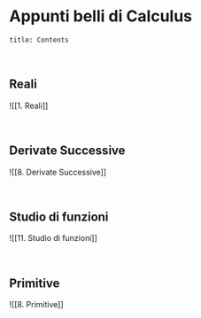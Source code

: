 # Appunti belli di Calculus


```toc
title: Contents
```

<div style="page-break-after: always; visibility:hidden">\pagebreak</div>


## Reali
![[1. Reali]]


<div style="page-break-after: always; visibility:hidden">\pagebreak</div>

## Derivate Successive

![[8. Derivate Successive]]

<div style="page-break-after: always; visibility:hidden">\pagebreak</div>

## Studio di funzioni

![[11. Studio di funzioni]]


<div style="page-break-after: always; visibility:hidden">\pagebreak</div>

## Primitive
![[8. Primitive]]